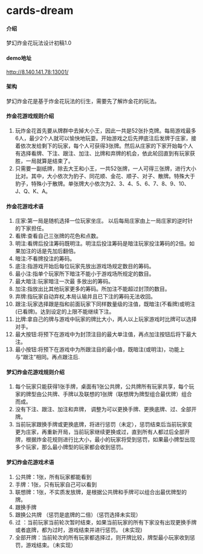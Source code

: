 # cards-dream

#### 介绍
梦幻炸金花玩法设计初稿1.0

#### demo地址
http://8.140.141.78:13001/

#### 架构
梦幻炸金花是基于炸金花玩法的衍生，需要先了解炸金花的玩法。


#### 炸金花游戏规则介绍

1.  玩炸金花首先要从牌群中去掉大小王，因此一共是52张扑克牌。每局游戏最多6人，最少2个人就可以愉快地玩耍。开始游戏之后先押底注后发牌于庄家，接着依次发给剩下的玩家，每个人可获得3张牌。然后从庄家的下家开始每个人有选择看牌、下注、跟注、加注、比牌和弃牌的机会，依此轮回直到有玩家获胜，一局就算是结束了。
2.  只需要一副纸牌，除去大王和小王，一共52张牌，一人可得三张牌，进行大小比对。其中，大小依次为豹子、同花顺、金花、顺子、对子、散牌。特殊大于豹子，特殊小于散牌。单张牌大小依次为2、3、4、5、6、7、8、9、10、J、Q、K、A。

#### 炸金花游戏术语

1.  庄家:第一局是随机选择一位玩家坐庄。 以后每局庄家由上一局庄家的逆时针的下家担任。
2.  看牌:查看自己三张牌的花色和点数。
3.  明注:看牌后投注筹码既明注。明注后投注筹码是暗注玩家投注筹码的2倍。如果加注的话是先加后翻倍。
4.  暗注:不看牌投注的筹码。
5.  底注:指游戏开始后每位玩家先放出游戏场规定数目的筹码。
6.  最小注:指单个玩家所下暗注不能小于游戏场所规定的数目。
7.  最大暗注:玩家暗注一次最 多放出的筹码。
8.  加注:指放出比其他玩家更多的筹码。所加注不能超过封顶的数目。
9.  弃牌:指玩家自动弃权,本局认输并且已下注的筹码无法收回。
10.  跟注:玩家选择跟是指和前面玩家下同样数量级的注值，既暗注(不看牌)或明注(已看牌)。达到设定的上限不能继续下注。
12.  比牌:拿自己的牌与游戏中玩家的牌比大小，两人以上玩家游戏时比牌可以选择对手。
13.  最大按钮:将预下在游戏中为封顶注目的最大单注值，再点加注按钮后将下最大注。
14.  最小按钮:将预下在游戏中为所跟注目的最小值，既暗注(或明注)，功能上与“跟注”相同。再点跟注后.


#### 梦幻炸金花游戏规则介绍

1. 每个玩家只能获得1张手牌，桌面有1张公共牌，公共牌所有玩家共享，每个玩家的牌型由公共牌、手牌以及联想的1张牌（联想牌为牌型组合最优牌）组合而成。
2. 没有下注、跟注、加注和弃牌， 调整为可以更换手牌、更换底牌、过、全部开牌。
3. 当前玩家跟换手牌或更换底牌，将进行惩罚（未定），惩罚结束后当前玩家变更为庄家，再重新开局，当前玩家继续更换或过，直到所有人都过后全部开牌，根据炸金花规则进行比大小，最小的玩家将受到惩罚，如果最小牌型出现多个玩家，那么最小牌型的玩家都会收到惩罚。


#### 梦幻炸金花游戏术语

1. 公共牌：1张，所有玩家都能看到
2. 手牌：1张，只有玩家自己可以看到
3. 联想牌：1张，不实质发放牌，是根据公共牌和手牌可以组合出最优牌型的牌。
4. 跟换手牌
5. 跟换公共牌 （惩罚是底牌的二倍）（惩罚选择未实现）
6. 过 ：当前玩家当前轮次暂时结束，如果当前玩家的所有下家没有出现更换手牌或者底牌，都为过时，游戏结束并进行惩罚。 (未实现)
7. 全部开牌：当前轮次的所有玩家都选择过，则开牌比较，牌型最小玩家收到惩罚，游戏结束。（未实现）

